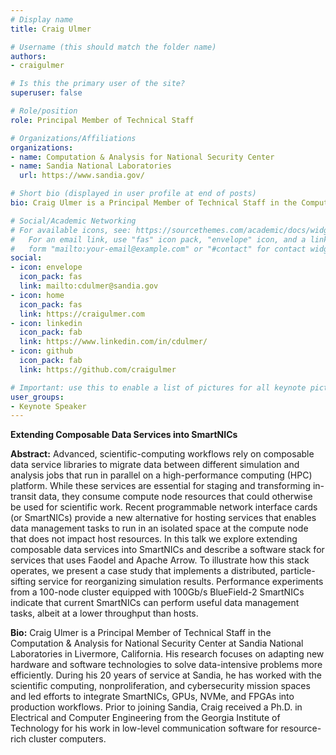 ```yaml
---
# Display name
title: Craig Ulmer	

# Username (this should match the folder name)
authors:
- craigulmer

# Is this the primary user of the site?
superuser: false

# Role/position
role: Principal Member of Technical Staff

# Organizations/Affiliations
organizations: 
- name: Computation & Analysis for National Security Center
- name: Sandia National Laboratories
  url: https://www.sandia.gov/

# Short bio (displayed in user profile at end of posts)
bio: Craig Ulmer is a Principal Member of Technical Staff in the Computation & Analysis for National Security Center at Sandia National Laboratories in Livermore, California. His research focuses on adapting new hardware and software technologies to solve data-intensive problems more efficiently. During his 20 years of service at Sandia, he has worked with the scientific computing, nonproliferation, and cybersecurity mission spaces and led efforts to integrate SmartNICs, GPUs, NVMe, and FPGAs into production workflows. 

# Social/Academic Networking
# For available icons, see: https://sourcethemes.com/academic/docs/widgets/#icons
#   For an email link, use "fas" icon pack, "envelope" icon, and a link in the
#   form "mailto:your-email@example.com" or "#contact" for contact widget.
social:
- icon: envelope
  icon_pack: fas
  link: mailto:cdulmer@sandia.gov
- icon: home
  icon_pack: fas
  link: https://craigulmer.com
- icon: linkedin
  icon_pack: fab
  link: https://www.linkedin.com/in/cdulmer/
- icon: github
  icon_pack: fab
  link: https://github.com/craigulmer

# Important: use this to enable a list of pictures for all keynote pictures on the keynote speaker page.
user_groups:
- Keynote Speaker
---
```

**Extending Composable Data Services into SmartNICs**

**Abstract:** Advanced, scientific-computing workflows rely on composable data service libraries to migrate data between different simulation and analysis jobs that run in parallel on a high-performance computing (HPC) platform. While these services are essential for staging and transforming in-transit data, they consume compute node resources that could otherwise be used for scientific work. Recent programmable network interface cards (or SmartNICs) provide a new alternative for hosting services that enables data management tasks to run in an isolated space at the compute node that does not impact host resources. In this talk we explore extending composable data services into SmartNICs and describe a software stack for services that uses Faodel and Apache Arrow. To illustrate how this stack operates, we present a case study that implements a distributed, particle-sifting service for reorganizing simulation results. Performance experiments from a 100-node cluster equipped with 100Gb/s BlueField-2 SmartNICs indicate that current SmartNICs can perform useful data management tasks, albeit at a lower throughput than hosts.

**Bio:** Craig Ulmer is a Principal Member of Technical Staff in the Computation & Analysis for National Security Center at Sandia National Laboratories in Livermore, California. His research focuses on adapting new hardware and software technologies to solve data-intensive problems more efficiently. During his 20 years of service at Sandia, he has worked with the scientific computing, nonproliferation, and cybersecurity mission spaces and led efforts to integrate SmartNICs, GPUs, NVMe, and FPGAs into production workflows. Prior to joining Sandia, Craig received a Ph.D. in Electrical and Computer Engineering from the Georgia Institute of Technology for his work in low-level communication software for resource-rich cluster computers.